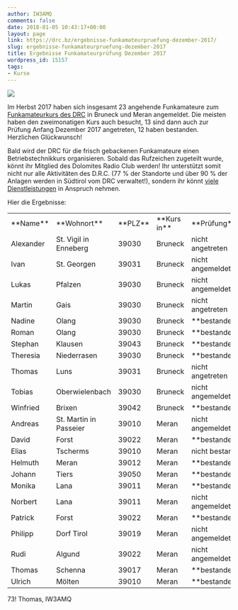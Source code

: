 ```yaml
---
author: IW3AMQ
comments: false
date: 2018-01-05 10:43:17+00:00
layout: page
link: https://drc.bz/ergebnisse-funkamateurpruefung-dezember-2017/
slug: ergebnisse-funkamateurpruefung-dezember-2017
title: Ergebnisse Funkamateurprüfung Dezember 2017
wordpress_id: 15157
tags:
- Kurse
---
```


![](https://drc.bz/wp-content/uploads/2018/01/Funkamateurprüfung.gif)

Im Herbst 2017 haben sich insgesamt 23 angehende Funkamateure zum [Funkamateurkurs des DRC](https://drc.bz/anmeldung-zum-vorbereitungskurs-zur-amateurfunkpruefung-2017/) in Bruneck und Meran angemeldet. Die meisten haben den zweimonatigen Kurs auch besucht, 13 sind dann auch zur Prüfung Anfang Dezember 2017 angetreten, 12 haben bestanden. Herzlichen Glückwunsch!

Bald wird der DRC für die frisch gebackenen Funkamateure einen Betriebstechnikkurs organisieren. Sobald das Rufzeichen zugeteilt wurde, könnt ihr Mitglied des Dolomites Radio Club werden! Ihr unterstützt somit nicht nur alle Aktivitäten des D.R.C. (77 % der Standorte und über 90 % der Anlagen werden in Südtirol vom DRC verwaltet!), sondern ihr könnt [viele Dienstleistungen](https://drc.bz/kontakt/mitglied-werden/) in Anspruch nehmen.

Hier die Ergebnisse:
<table width="425" >
<tbody >
<tr >

<td width="71" >**Name**
</td>

<td width="138" >**Wohnort**
</td>

<td width="42" >**PLZ**
</td>

<td width="57" >**Kurs in**
</td>

<td width="117" >**Prüfung**
</td>
</tr>
<tr >

<td >Alexander
</td>

<td >St. Vigil in Enneberg
</td>

<td >39030
</td>

<td >Bruneck
</td>

<td >nicht angetreten
</td>
</tr>
<tr >

<td >Ivan
</td>

<td >St. Georgen
</td>

<td >39031
</td>

<td >Bruneck
</td>

<td >nicht angemeldet
</td>
</tr>
<tr >

<td >Lukas
</td>

<td >Pfalzen
</td>

<td >39030
</td>

<td >Bruneck
</td>

<td >nicht angemeldet
</td>
</tr>
<tr >

<td >Martin
</td>

<td >Gais
</td>

<td >39030
</td>

<td >Bruneck
</td>

<td >nicht angetreten
</td>
</tr>
<tr >

<td >Nadine
</td>

<td >Olang
</td>

<td >39030
</td>

<td >Bruneck
</td>

<td >**bestanden**
</td>
</tr>
<tr >

<td >Roman
</td>

<td >Olang
</td>

<td >39030
</td>

<td >Bruneck
</td>

<td >**bestanden**
</td>
</tr>
<tr >

<td >Stephan
</td>

<td >Klausen
</td>

<td >39043
</td>

<td >Bruneck
</td>

<td >**bestanden**
</td>
</tr>
<tr >

<td >Theresia
</td>

<td >Niederrasen
</td>

<td >39030
</td>

<td >Bruneck
</td>

<td >**bestanden**
</td>
</tr>
<tr >

<td >Thomas
</td>

<td >Luns
</td>

<td >39031
</td>

<td >Bruneck
</td>

<td >nicht angetreten
</td>
</tr>
<tr >

<td >Tobias
</td>

<td >Oberwielenbach
</td>

<td >39030
</td>

<td >Bruneck
</td>

<td >nicht angemeldet
</td>
</tr>
<tr >

<td >Winfried
</td>

<td >Brixen
</td>

<td >39042
</td>

<td >Bruneck
</td>

<td >**bestanden**
</td>
</tr>
<tr >

<td >Andreas
</td>

<td >St. Martin in Passeier
</td>

<td >39010
</td>

<td >Meran
</td>

<td >nicht angemeldet
</td>
</tr>
<tr >

<td >David
</td>

<td >Forst
</td>

<td >39022
</td>

<td >Meran
</td>

<td >**bestanden**
</td>
</tr>
<tr >

<td >Elias
</td>

<td >Tscherms
</td>

<td >39010
</td>

<td >Meran
</td>

<td >nicht bestanden
</td>
</tr>
<tr >

<td >Helmuth
</td>

<td >Meran
</td>

<td >39012
</td>

<td >Meran
</td>

<td >**bestanden**
</td>
</tr>
<tr >

<td >Johann
</td>

<td >Tiers
</td>

<td >39050
</td>

<td >Meran
</td>

<td >**bestanden**
</td>
</tr>
<tr >

<td >Monika
</td>

<td >Lana
</td>

<td >39011
</td>

<td >Meran
</td>

<td >**bestanden**
</td>
</tr>
<tr >

<td >Norbert
</td>

<td >Lana
</td>

<td >39011
</td>

<td >Meran
</td>

<td >nicht angemeldet
</td>
</tr>
<tr >

<td >Patrick
</td>

<td >Forst
</td>

<td >39022
</td>

<td >Meran
</td>

<td >**bestanden**
</td>
</tr>
<tr >

<td >Philipp
</td>

<td >Dorf Tirol
</td>

<td >39019
</td>

<td >Meran
</td>

<td >nicht angemeldet
</td>
</tr>
<tr >

<td >Rudi
</td>

<td >Algund
</td>

<td >39022
</td>

<td >Meran
</td>

<td >nicht angemeldet
</td>
</tr>
<tr >

<td >Thomas
</td>

<td >Schenna
</td>

<td >39017
</td>

<td >Meran
</td>

<td >**bestanden**
</td>
</tr>
<tr >

<td >Ulrich
</td>

<td >Mölten
</td>

<td >39010
</td>

<td >Meran
</td>

<td >**bestanden**
</td>
</tr>
</tbody>
</table>
73! Thomas, IW3AMQ
